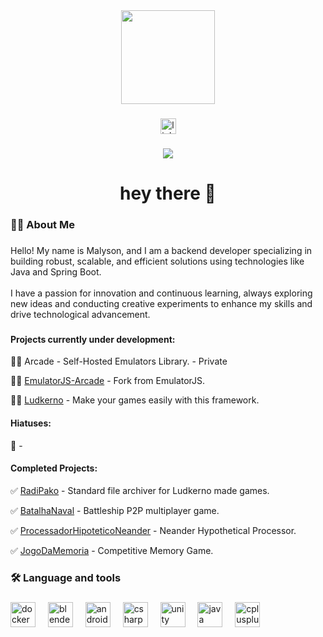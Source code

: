 <div align="center">
  <img height="150" src="https://media.giphy.com/media/M9gbBd9nbDrOTu1Mqx/giphy.gif"  />
</div>

###

<div align="center">
  <a href="https://www.linkedin.com/in/malyson-souza/" target="_blank">
    <img src="https://img.shields.io/static/v1?message=LinkedIn&logo=linkedin&label=&color=0077B5&logoColor=white&labelColor=&style=for-the-badge" height="25" alt="linkedin logo"  />
  </a>
</div>

###

<div align="center">
  <img src="https://visitor-badge.laobi.icu/badge?page_id=malysonb.malysonb&"  />
</div>

###

<h1 align="center">hey there 👋</h1>

###

<h3 align="left">👩‍💻  About Me</h3>

###

<p align="left">Hello! My name is Malyson, and I am a backend developer specializing in building robust, scalable, and efficient solutions using technologies like Java and Spring Boot.<br><br>I have a passion for innovation and continuous learning, always exploring new ideas and conducting creative experiments to enhance my skills and drive technological advancement.</p>

###

#### Projects currently under development:

👨‍💻 Arcade - Self-Hosted Emulators Library. - Private

👨‍💻 [EmulatorJS-Arcade](https://github.com/malysonb/EmulatorJS-arcade) - Fork from EmulatorJS.

👨‍💻 [Ludkerno](https://github.com/malysonb/Ludkerno) - Make your games easily with this framework.

#### Hiatuses:

🛑 -

#### Completed Projects:

✅ [RadiPako](https://github.com/malysonb/RadiPako) - Standard file archiver for Ludkerno made games.

✅ [BatalhaNaval](https://github.com/malysonb/BatalhaNaval) - Battleship P2P multiplayer game. 

✅ [ProcessadorHipoteticoNeander](https://github.com/malysonb/ProcessadorHipoteticoNeander-em-C) - Neander Hypothetical Processor.

✅ [JogoDaMemoria](https://github.com/malysonb/JogoDaMemoria) - Competitive Memory Game.

<h3 align="left">🛠 Language and tools</h3>

###

<div align="left">
  <img src="https://cdn.jsdelivr.net/gh/devicons/devicon/icons/docker/docker-plain-wordmark.svg" height="40" alt="docker logo"  />
  <img width="12" />
  <img src="https://cdn.jsdelivr.net/gh/devicons/devicon/icons/blender/blender-original.svg" height="40" alt="blender logo"  />
  <img width="12" />
  <img src="https://cdn.jsdelivr.net/gh/devicons/devicon/icons/androidstudio/androidstudio-original.svg" height="40" alt="androidstudio logo"  />
  <img width="12" />
  <img src="https://cdn.jsdelivr.net/gh/devicons/devicon/icons/csharp/csharp-original.svg" height="40" alt="csharp logo"  />
  <img width="12" />
  <img src="https://cdn.jsdelivr.net/gh/devicons/devicon/icons/unity/unity-original.svg" height="40" alt="unity logo"  />
  <img width="12" />
  <img src="https://cdn.jsdelivr.net/gh/devicons/devicon/icons/java/java-original.svg" height="40" alt="java logo"  />
  <img width="12" />
  <img src="https://cdn.jsdelivr.net/gh/devicons/devicon/icons/cplusplus/cplusplus-original.svg" height="40" alt="cplusplus logo"  />
</div>

###
